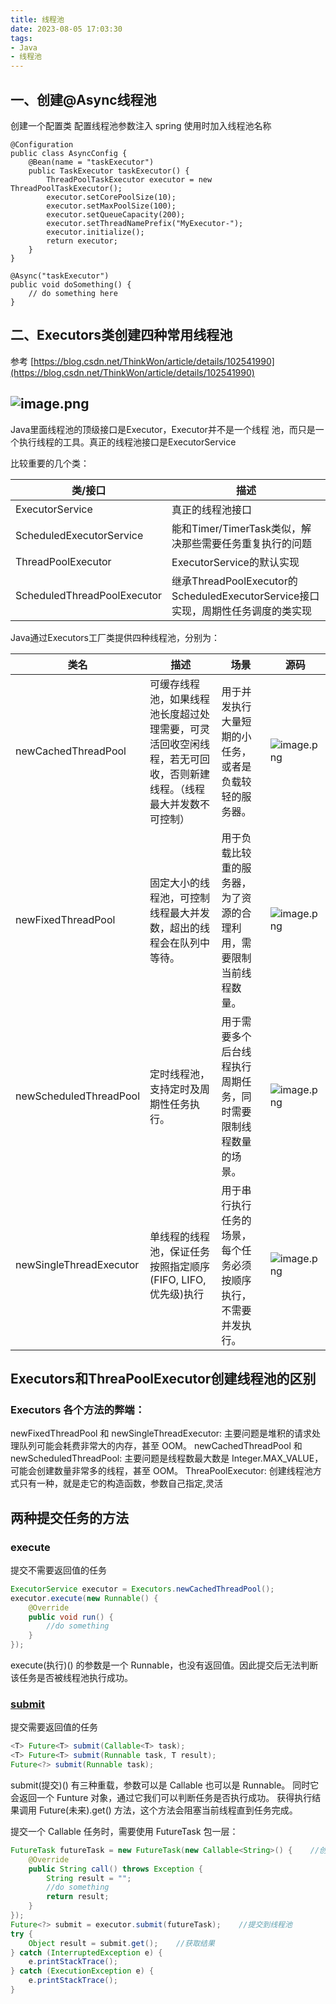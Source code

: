 ```yaml
---
title: 线程池
date: 2023-08-05 17:03:30
tags:
- Java
- 线程池
---
```

## 一、创建@Async线程池
创建一个配置类 配置线程池参数注入 spring  使用时加入线程池名称
```shell
@Configuration
public class AsyncConfig {
    @Bean(name = "taskExecutor")
    public TaskExecutor taskExecutor() {
        ThreadPoolTaskExecutor executor = new ThreadPoolTaskExecutor();
        executor.setCorePoolSize(10);
        executor.setMaxPoolSize(100);
        executor.setQueueCapacity(200);
        executor.setThreadNamePrefix("MyExecutor-");
        executor.initialize();
        return executor;
    }
}

@Async("taskExecutor")
public void doSomething() {
    // do something here
}
```

## 二、Executors类创建四种常用线程池
参考 [https://blog.csdn.net/ThinkWon/article/details/102541990](https://blog.csdn.net/ThinkWon/article/details/102541990)
## ![image.png](https://cdn.nlark.com/yuque/0/2023/png/22468540/1691200544410-d7b931a8-5cde-4dff-aa7c-6eabea3294cb.png#averageHue=%23f7f7f7&clientId=ud33f2c9d-7518-4&from=paste&height=170&id=u09d97412&originHeight=340&originWidth=753&originalType=binary&ratio=2&rotation=0&showTitle=false&size=49981&status=done&style=none&taskId=u03a5f348-2e99-4a7f-8809-360c262a545&title=&width=376.5)
Java里面线程池的顶级接口是Executor，Executor并不是一个线程 池，而只是一个执行线程的工具。真正的线程池接口是ExecutorService

比较重要的几个类：

| 类/接口	 | 描述 |
| --- | --- |
| ExecutorService | 真正的线程池接口 |
| ScheduledExecutorService | 能和Timer/TimerTask类似，解决那些需要任务重复执行的问题 |
| ThreadPoolExecutor | ExecutorService的默认实现 |
| ScheduledThreadPoolExecutor | 继承ThreadPoolExecutor的ScheduledExecutorService接口实现，周期性任务调度的类实现 |

Java通过Executors工厂类提供四种线程池，分别为：

| 类名 | 描述 | 场景 | 源码 |
| --- | --- | --- | --- |
| newCachedThreadPool | 可缓存线程池，如果线程池长度超过处理需要，可灵活回收空闲线程，若无可回收，否则新建线程。（线程最大并发数不可控制） | 用于并发执行大量短期的小任务，或者是负载较轻的服务器。 | ![image.png](https://cdn.nlark.com/yuque/0/2023/png/22468540/1691201499126-7524f675-0c73-4ad2-843a-6e957448a545.png#averageHue=%23202125&clientId=ud33f2c9d-7518-4&from=paste&height=293&id=u36b4051a&originHeight=586&originWidth=1406&originalType=binary&ratio=2&rotation=0&showTitle=false&size=173590&status=done&style=none&taskId=u069b07a4-904a-4db5-8de7-56ce9513ba8&title=&width=703) |
| newFixedThreadPool | 固定大小的线程池，可控制线程最大并发数，超出的线程会在队列中等待。 | 用于负载比较重的服务器，为了资源的合理利用，需要限制当前线程数量。 | ![image.png](https://cdn.nlark.com/yuque/0/2023/png/22468540/1691201337867-6254483b-076f-409b-85c7-1a5d330fd087.png#averageHue=%23202124&clientId=ud33f2c9d-7518-4&from=paste&height=363&id=u156e7c99&originHeight=726&originWidth=1392&originalType=binary&ratio=2&rotation=0&showTitle=false&size=160673&status=done&style=none&taskId=ua808a926-b32c-410c-b686-dc5e895165f&title=&width=696) |
| newScheduledThreadPool | 定时线程池，支持定时及周期性任务执行。 | 用于需要多个后台线程执行周期任务，同时需要限制线程数量的场景。 | ![image.png](https://cdn.nlark.com/yuque/0/2023/png/22468540/1691201641249-3a1c28c0-6d7b-4bd2-ac7a-c3625bb18109.png#averageHue=%231f2124&clientId=ud33f2c9d-7518-4&from=paste&height=304&id=u3688aeae&originHeight=608&originWidth=1448&originalType=binary&ratio=2&rotation=0&showTitle=false&size=96926&status=done&style=none&taskId=u67e74367-abe9-4c17-ab68-13e0aa6169d&title=&width=724) |
| newSingleThreadExecutor | 单线程的线程池，保证任务按照指定顺序(FIFO, LIFO, 优先级)执行 |  用于串行执行任务的场景，每个任务必须按顺序执行，不需要并发执行。 | ![image.png](https://cdn.nlark.com/yuque/0/2023/png/22468540/1691201251519-d85c7ecc-6681-4227-8c0c-9a16c5eaddb1.png#averageHue=%23212226&clientId=ud33f2c9d-7518-4&from=paste&height=299&id=uaae6f7dd&originHeight=598&originWidth=1402&originalType=binary&ratio=2&rotation=0&showTitle=false&size=155579&status=done&style=none&taskId=u94d7c6d9-2f74-46d7-9b06-54de78a0967&title=&width=701) |


## Executors和ThreaPoolExecutor创建线程池的区别
### Executors 各个方法的弊端：
newFixedThreadPool 和 newSingleThreadExecutor:
主要问题是堆积的请求处理队列可能会耗费非常大的内存，甚至 OOM。
newCachedThreadPool 和 newScheduledThreadPool:
主要问题是线程数最大数是 Integer.MAX_VALUE，可能会创建数量非常多的线程，甚至 OOM。
ThreaPoolExecutor:
创建线程池方式只有一种，就是走它的构造函数，参数自己指定,灵活
## 两种提交任务的方法
### execute
提交不需要返回值的任务
```java
ExecutorService executor = Executors.newCachedThreadPool();
executor.execute(new Runnable() {
    @Override
    public void run() {
        //do something
    }
});

```
execute(执行)() 的参数是一个 Runnable，也没有返回值。因此提交后无法判断该任务是否被线程池执行成功。
### [submit](https://so.csdn.net/so/search?q=submit&spm=1001.2101.3001.7020)
提交需要返回值的任务
```java
<T> Future<T> submit(Callable<T> task);
<T> Future<T> submit(Runnable task, T result);
Future<?> submit(Runnable task);

```
submit(提交)() 有三种重载，参数可以是 Callable 也可以是 Runnable。
同时它会返回一个 Funture 对象，通过它我们可以判断任务是否执行成功。
获得执行结果调用 Future(未来).get() 方法，这个方法会阻塞当前线程直到任务完成。

提交一个 Callable 任务时，需要使用 FutureTask 包一层：
```java
FutureTask futureTask = new FutureTask(new Callable<String>() {    //创建 Callable 任务
    @Override
    public String call() throws Exception {
        String result = "";
        //do something
        return result;
    }
});
Future<?> submit = executor.submit(futureTask);    //提交到线程池
try {
    Object result = submit.get();    //获取结果
} catch (InterruptedException e) {
    e.printStackTrace();
} catch (ExecutionException e) {
    e.printStackTrace();
} 
```

